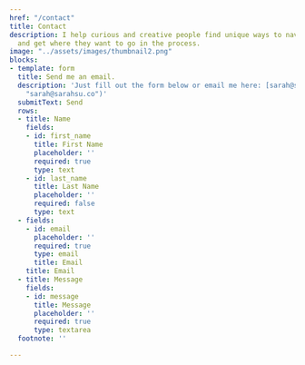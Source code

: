 ```yaml
---
href: "/contact"
title: Contact
description: I help curious and creative people find unique ways to navigate life
  and get where they want to go in the process.
image: "../assets/images/thumbnail2.png"
blocks:
- template: form
  title: Send me an email.
  description: 'Just fill out the form below or email me here: [sarah@sarahsu.co](mailto:sarah@sarahsu.co
    "sarah@sarahsu.co")'
  submitText: Send
  rows:
  - title: Name
    fields:
    - id: first_name
      title: First Name
      placeholder: ''
      required: true
      type: text
    - id: last_name
      title: Last Name
      placeholder: ''
      required: false
      type: text
  - fields:
    - id: email
      placeholder: ''
      required: true
      type: email
      title: Email
    title: Email
  - title: Message
    fields:
    - id: message
      title: Message
      placeholder: ''
      required: true
      type: textarea
  footnote: ''

---
```

